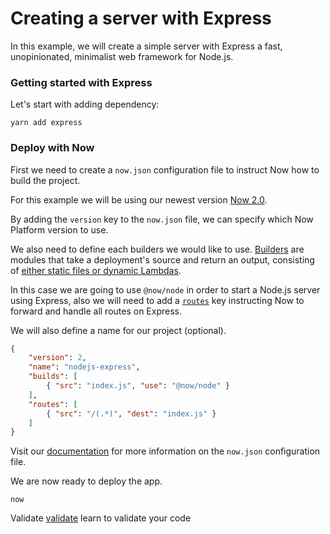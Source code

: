 # Creating a server with Express

In this example, we will create a simple server with Express a fast, unopinionated, minimalist web framework for Node.js.

### Getting started with Express

Let's start with adding dependency:

```
yarn add express
```

### Deploy with Now

First we need to create a `now.json` configuration file to instruct Now how to build the project.

For this example we will be using our newest version [Now 2.0](https://zeit.co/now).

By adding the `version` key to the `now.json` file, we can specify which Now Platform version to use.

We also need to define each builders we would like to use. [Builders](https://zeit.co/docs/v2/deployments/builders/overview/) are modules that take a deployment's source and return an output, consisting of [either static files or dynamic Lambdas](https://zeit.co/docs/v2/deployments/builds/#sources-and-outputs).

In this case we are going to use `@now/node` in order to start a Node.js server using Express, also we will need to add a [`routes`](https://zeit.co/docs/v2/deployments/configuration#routes) key instructing Now to forward and handle all routes on Express.

We will also define a name for our project (optional).

```json
{
    "version": 2,
    "name": "nodejs-express",
    "builds": [
        { "src": "index.js", "use": "@now/node" }
    ],
    "routes": [
        { "src": "/(.*)", "dest": "index.js" }
    ]
}
```

Visit our [documentation](https://zeit.co/docs/v2/deployments/configuration) for more information on the `now.json` configuration file.

We are now ready to deploy the app.

```
now
```

Validate [validate](https://express-validator.github.io/docs/) learn to validate your code
